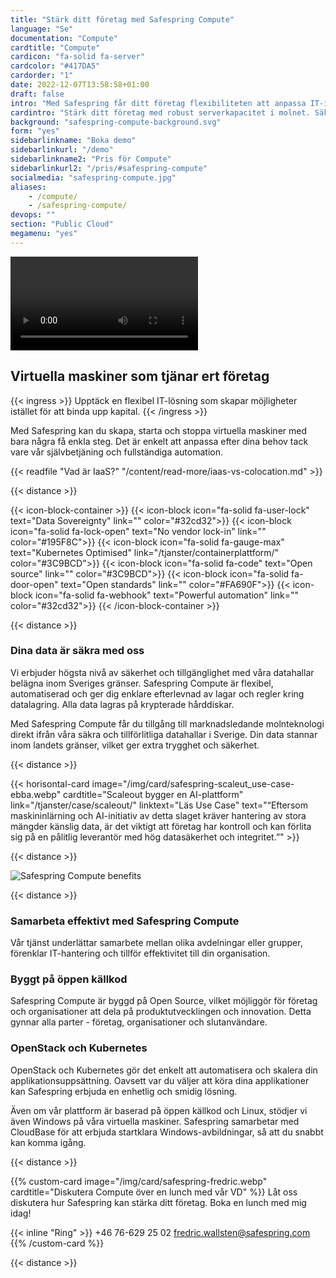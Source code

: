 ```yaml
---
title: "Stärk ditt företag med Safespring Compute"
language: "Se"
documentation: "Compute"
cardtitle: "Compute"
cardicon: "fa-solid fa-server"
cardcolor: "#417DA5"
cardorder: "1"
date: 2022-12-07T13:58:58+01:00
draft: false
intro: "Med Safespring får ditt företag flexibiliteten att anpassa IT-infrastrukturen efter era behov. Allt levereras från säkra datahallar inom Sverige."
cardintro: "Stärk ditt företag med robust serverkapacitet i molnet. Säker, svensk IaaS."
background: "safespring-compute-background.svg"
form: "yes"
sidebarlinkname: "Boka demo"
sidebarlinkurl: "/demo"
sidebarlinkname2: "Pris för Compute"
sidebarlinkurl2: "/pris/#safespring-compute"
socialmedia: "safespring-compute.jpg"
aliases:
    - /compute/
    - /safespring-compute/
devops: ""
section: "Public Cloud"
megamenu: "yes"
---
```


<video id="myVideo" controls>
  Your browser does not support the video tag.
</video>
<script>
  document.addEventListener('DOMContentLoaded', function () {
    var video = document.getElementById('myVideo');
    var videoSrc = "https://s3.sto1.safedc.net/a489f53964f14fe897308b4243d7138d:processedvideos/safespring-demo-instans-svenska/master.m3u8";
    if (Hls.isSupported()) {
      var hls = new Hls();
      hls.loadSource(videoSrc);
      hls.attachMedia(video);
      hls.on(Hls.Events.MANIFEST_PARSED, function() {
        video.play();
      });
      hls.on(Hls.Events.ERROR, function (event, data) {
        console.error('Error event:', event, 'Data:', data);
      });
    } else if (video.canPlayType('application/vnd.apple.mpegurl')) {
      video.src = videoSrc;
      video.addEventListener('canplay', function() {
        video.play();
      });
    }
  });
</script>

## Virtuella maskiner som tjänar ert företag

{{< ingress >}}
Upptäck en flexibel IT-lösning som skapar möjligheter istället för att binda upp kapital.
{{< /ingress >}}

Med Safespring kan du skapa, starta och stoppa virtuella maskiner med bara några få enkla steg. Det är enkelt att anpassa efter dina behov tack vare vår självbetjäning och fullständiga automation.

{{< readfile "Vad är IaaS?" "/content/read-more/iaas-vs-colocation.md" >}}

{{< distance >}}

{{< icon-block-container >}}
    {{< icon-block icon="fa-solid fa-user-lock" text="Data Sovereignty" link="" color="#32cd32">}}
    {{< icon-block icon="fa-solid fa-lock-open" text="No vendor lock-in" link="" color="#195F8C">}}
    {{< icon-block icon="fa-solid fa-gauge-max" text="Kubernetes Optimised" link="/tjanster/containerplattform/" color="#3C9BCD">}}
    {{< icon-block icon="fa-solid fa-code" text="Open source" link="" color="#3C9BCD">}}
    {{< icon-block icon="fa-solid fa-door-open" text="Open standards" link="" color="#FA690F">}}
    {{< icon-block icon="fa-solid fa-webhook" text="Powerful automation" link="" color="#32cd32">}}
{{< /icon-block-container >}}

{{< distance >}}
### Dina data är säkra med oss
Vi erbjuder högsta nivå av säkerhet och tillgänglighet med våra datahallar belägna inom Sveriges gränser. Safespring Compute är flexibel, automatiserad och ger dig enklare efterlevnad av lagar och regler kring datalagring. Alla data lagras på krypterade hårddiskar.

Med Safespring Compute får du tillgång till marknadsledande molnteknologi direkt ifrån våra säkra och tillförlitliga datahallar i Sverige. Din data stannar inom landets gränser, vilket ger extra trygghet och säkerhet.

{{< distance >}}

{{< horisontal-card image="/img/card/safespring-scaleut_use-case-ebba.webp" cardtitle="Scaleout bygger en AI-plattform" link="/tjanster/case/scaleout/" linktext="Läs Use Case" text="“Eftersom maskininlärning och AI-initiativ av detta slaget kräver hantering av stora mängder känslig data, är det viktigt att företag har kontroll och kan förlita sig på en pålitlig leverantör med hög datasäkerhet och integritet.”" >}}

{{< distance >}}

![Safespring Compute benefits](/img/safespring-compute-central-blocklagring.svg)

{{< distance >}}

### Samarbeta effektivt med Safespring Compute
Vår tjänst underlättar samarbete mellan olika avdelningar eller grupper, förenklar IT-hantering och tillför effektivitet till din organisation.

### Byggt på öppen källkod
Safespring Compute är byggd på Open Source, vilket möjliggör för företag och organisationer att dela på produktutvecklingen och innovation. Detta gynnar alla parter - företag, organisationer och slutanvändare.

### OpenStack och Kubernetes
OpenStack och Kubernetes gör det enkelt att automatisera och skalera din applikationsuppsättning. Oavsett var du väljer att köra dina applikationer kan Safespring erbjuda en enhetlig och smidig lösning.

Även om vår plattform är baserad på öppen källkod och Linux, stödjer vi även Windows på våra virtuella maskiner. Safespring samarbetar med CloudBase för att erbjuda startklara Windows-avbildningar, så att du snabbt kan komma igång.

{{< distance >}}

{{% custom-card image="/img/card/safespring-fredric.webp" cardtitle="Diskutera Compute över en lunch med vår VD" %}}
Låt oss diskutera hur Safespring kan stärka ditt företag. Boka en lunch med mig idag!

{{< inline "Ring" >}} +46 76-629 25 02
fredric.wallsten@safespring.com
{{% /custom-card %}}

{{< distance >}}

